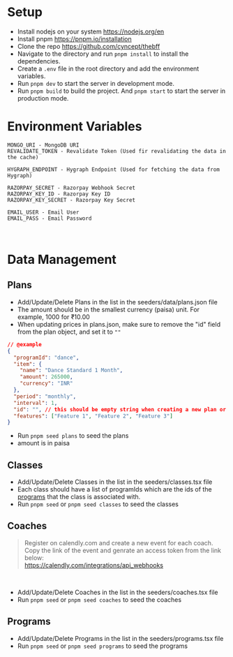 # Setup

- Install nodejs on your system <a href="https://nodejs.org">https://nodejs.org/en</a>
- Install pnpm <a href="https://pnpm.io/installation">https://pnpm.io/installation</a>
- Clone the repo <a href="https://github.com/cyncept/thebff">https://github.com/cyncept/thebff</a>
- Navigate to the directory and run `pnpm install` to install the dependencies.
- Create a `.env` file in the root directory and add the environment variables.
- Run `pnpm dev` to start the server in development mode.
- Run `pnpm build` to build the project. And `pnpm start` to start the server in production mode.

# Environment Variables

```
MONGO_URI - MongoDB URI
REVALIDATE_TOKEN - Revalidate Token (Used fir revalidating the data in the cache)

HYGRAPH_ENDPOINT - Hygraph Endpoint (Used for fetching the data from Hygraph)

RAZORPAY_SECRET - Razorpay Webhook Secret
RAZORPAY_KEY_ID - Razorpay Key ID
RAZORPAY_KEY_SECRET - Razorpay Key Secret

EMAIL_USER - Email User
EMAIL_PASS - Email Password
```

<br />

# Data Management

## Plans

- Add/Update/Delete Plans in the list in the seeders/data/plans.json file
- The amount should be in the smallest currency (paisa) unit. For example, 1000 for ₹10.00
- When updating prices in plans.json, make sure to remove the "id" field from the plan object, and set it to `""`

```json
// @example
{
  "programId": "dance",
  "item": {
    "name": "Dance Standard 1 Month",
    "amount": 265000,
    "currency": "INR"
  },
  "period": "monthly",
  "interval": 1,
  "id": "", // this should be empty string when creating a new plan or updating the price
  "features": ["Feature 1", "Feature 2", "Feature 3"]
}
```
- Run `pnpm seed plans` to seed the plans
- amount is in paisa

## Classes

- Add/Update/Delete Classes in the list in the seeders/classes.tsx file
- Each class should have a list of programIds which are the ids of the <a href="#programs">programs</a> that the class is associated with.
- Run `pnpm seed` or `pnpm seed classes` to seed the classes

## Coaches

<blockquote>
Register on calendly.com and create a new event for each coach. Copy the link of the event and genrate an access token from the link below:<br />
<a href="https://calendly.com/integrations/api_webhooks">https://calendly.com/integrations/api_webhooks</a>
</blockquote>
<br />

- Add/Update/Delete Coaches in the list in the seeders/coaches.tsx file
- Run `pnpm seed` or `pnpm seed coaches` to seed the coaches

## Programs

- Add/Update/Delete Programs in the list in the seeders/programs.tsx file
- Run `pnpm seed` or `pnpm seed programs` to seed the programs


